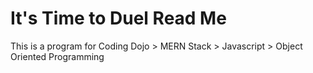 # It's Time to Duel Read Me

This is a program for Coding Dojo > MERN Stack > Javascript > Object Oriented Programming

